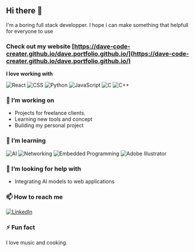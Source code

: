 ## Hi there 👋

I'm a boring full stack developper. I hope i can make something that helpfull for everyone to use

### Check out my website [https://dave-code-creater.github.io/dave.portfolio.github.io/](https://dave-code-creater.github.io/dave.portfolio.github.io/)

**I love working with**

<div display="flex">
  <img src="https://img.shields.io/badge/react-%2320232a.svg?style=for-the-badge&logo=react&logoColor=%2361DAFB" alt="React"/>
  <img src="https://img.shields.io/badge/css3-%231572B6.svg?style=for-the-badge&logo=css3&logoColor=white" alt="CSS"/>
  <img src="https://img.shields.io/badge/python-%233776AB.svg?style=for-the-badge&logo=python&logoColor=white" alt="Python"/>
  <img src="https://img.shields.io/badge/javascript-%23F7DF1E.svg?style=for-the-badge&logo=javascript&logoColor=black" alt="JavaScript"/>
  <img src="https://img.shields.io/badge/C-%2300599C.svg?style=for-the-badge&logo=c&logoColor=white" alt="C"/>
  <img src="https://img.shields.io/badge/C++-%2300599C.svg?style=for-the-badge&logo=c%2B%2B&logoColor=white" alt="C++"/>
</div>

### 🔭 I’m working on

- Projects for freelance clients.
- Learning new tools and concept
- Building my personal project

### 🌱 I’m learning

<div display="flex">
 <img src="https://img.shields.io/badge/AI-%23008080.svg?style=for-the-badge&logo=ai&logoColor=white" alt="AI"/>
  <img src="https://img.shields.io/badge/Networking-%230064b1.svg?style=for-the-badge&logo=cisco&logoColor=white" alt="Networking"/>
  <img src="https://img.shields.io/badge/Embedded%20Programming-%2300C4CC.svg?style=for-the-badge&logo=embedded&logoColor=white" alt="Embedded Programming"/>
  <img src="https://img.shields.io/badge/adobe%20illustrator-%23FF9A00.svg?style=for-the-badge&logo=adobe%20illustrator&logoColor=white" alt="Adobe Illustrator"/>
</div>

### 🤔 I’m looking for help with

- Integrating AI models to web applications

### 📫 How to reach me

<div display="flex">
  <a href="www.linkedin.com/in/tan-dat-ta">
    <img src="https://img.shields.io/badge/linkedin-%230077B5.svg?style=for-the-badge&logo=linkedin&logoColor=white" alt="LinkedIn"/>
  </a>
</div>

### ⚡ Fun fact

I love music and cooking.
